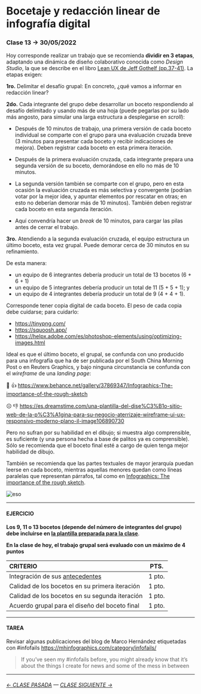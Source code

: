 # Bocetaje y redacción linear de infografía digital

### Clase 13 → 30/05/2022

Hoy corresponde realizar un trabajo que se recomienda **dividir en 3 etapas**, adaptando una dinámica de diseño colaborativo conocida como *Design Studio*, la que se describe en el libro [Lean UX de Jeff Gothelf (pp.37-41)](https://drive.google.com/file/d/1sjTOzb0sRthTwPaNZF5wDJ4KkEsgChAc/view?usp=sharing). La etapas exigen:

**1ro.** Delimitar el desafío grupal: En concreto, ¿qué vamos a informar en redacción linear?

**2do.** Cada integrante del grupo debe desarrollar un boceto respondiendo al desafío delimitado y usando más de una hoja (puede pegarlas por su lado más angosto, para simular una larga estructura a desplegarse en *scroll*):
 
- Después de 10 minutos de trabajo, una primera versión de cada boceto individual se comparte con el grupo para una evaluación cruzada breve (3 minutos para presentar cada boceto y recibir indicaciones de mejora). Deben registrar cada boceto en esta primera iteración.

- Después de la primera evaluación cruzada, cada integrante prepara una segunda versión de su boceto, demorándose en ello no más de 10 minutos.

- La segunda versión también se comparte con el grupo, pero en esta ocasión la evaluación cruzada es más selectiva y convergente (podrían votar por la mejor idea, y apuntar elementos por rescatar en otras; en esto no deberían demorar más de 10 minutos). También deben registrar cada boceto en esta segunda iteración.

- Aquí convendría hacer un *break* de 10 minutos, para cargar las pilas antes de cerrar el trabajo.

**3ro.** Atendiendo a la segunda evaluación cruzada, el equipo estructura un último boceto, esta vez grupal. Puede demorar cerca de 30 minutos en su refinamiento. 

De esta manera: 

- un equipo de 6 integrantes debería producir un total de 13 bocetos (6 + 6 + 1) 
- un equipo de 5 integrantes debería producir un total de 11 (5 + 5 + 1); y 
- un equipo de 4 integrantes debería producir un total de 9 (4 + 4 + 1).

Corresponde tener copia digital de cada boceto. El peso de cada copia debe cuidarse; para cuidarlo:

- https://tinypng.com/
- https://squoosh.app/
- https://helpx.adobe.com/es/photoshop-elements/using/optimizing-images.html

Ideal es que el último boceto, el grupal, se confunda con uno producido para una infografía que ha de ser publicada por el South China Morning Post o en Reuters Graphics, y bajo ninguna circunstancia se confunda con el *wireframe* de una *landing page*:

🙂  👍  https://www.behance.net/gallery/37869347/Infographics-The-importance-of-the-rough-sketch

☹️  👎  https://es.dreamstime.com/una-plantilla-del-dise%C3%B1o-sitio-web-de-la-p%C3%A1gina-para-su-negocio-aterrizaje-wireframe-ui-ux-responsivo-moderno-plano-il-image106890730

Pero no sufran por su habilidad en el dibujo; si muestra algo comprensible, es suficiente (y una persona hecha a base de palitos ya es comprensible). Sólo se recomienda que el boceto final esté a cargo de quien tenga mejor habilidad de dibujo.

También se recomienda que las partes textuales de mayor jerarquía puedan leerse en cada boceto, mientras aquellas menores quedan como líneas paralelas que representan párrafos, tal como en [Infographics: The importance of the rough sketch](https://www.behance.net/gallery/37869347/Infographics-The-importance-of-the-rough-sketch).

![eso](https://user-images.githubusercontent.com/7999767/171008973-6eb4a5ab-3991-4757-b8c3-47c39e1d2f83.png)


- - - - - - - - - - -

#### EJERCICIO

**Los 9, 11 o 13 bocetos (depende del número de integrantes del grupo) debe incluirse en [la plantilla preparada para la clase](https://profesorfaco.github.io/dno075-2022-1/clase-13/)**.

**En la clase de hoy, el trabajo grupal será evaluado con un máximo de 4 puntos** 

| CRITERIO | PTS.  |
|:---------|:-----:|
| Integración de sus [antecedentes](https://github.com/profesorfaco/dno075-2022-1/tree/main/clase-12) | 1 pto. |
| Calidad de los bocetos en su primera iteración | 1 pto. |
| Calidad de los bocetos en su segunda iteración | 1 pto. |
| Acuerdo grupal para el diseño del boceto final | 1 pto. |

- - - - - - - - - - - -

#### TAREA

Revisar algunas publicaciones del blog de Marco Hernández etiquetadas con #infofails https://mhinfographics.com/category/infofails/

> If you’ve seen my #infofails before, you might already know that it’s about the things I create for news and some of the mess in between

- - - - - - - - - - - -

###### [← CLASE PASADA](https://github.com/profesorfaco/dno075-2022-1/tree/main/clase-12) — [CLASE SIGUIENTE →](https://github.com/profesorfaco/dno075-2022-1/tree/main/clase-14)
